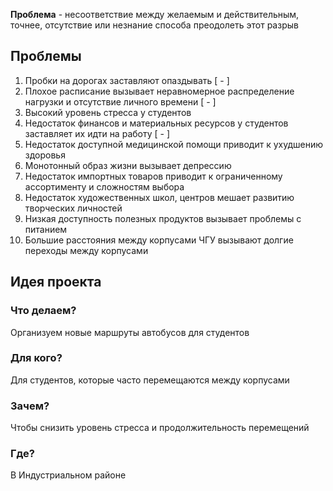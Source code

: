 **Проблема** - несоответствие между желаемым и действительным, точнее, отсутствие или незнание способа преодолеть этот разрыв
## Проблемы
1. Пробки на дорогах заставляют опаздывать [ - ]
2. Плохое расписание вызывает неравномерное распределение нагрузки и отсутствие личного времени [ - ]
3. Высокий уровень стресса у студентов
4. Недостаток финансов и материальных ресурсов у студентов заставляет их идти на работу [ - ]
5. Недостаток доступной медицинской помощи приводит к ухудшению здоровья
6. Монотонный образ жизни вызывает депрессию
7. Недостаток импортных товаров приводит к ограниченному ассортименту и сложностям выбора
8. Недостаток художественных школ, центров мешает развитию творческих личностей 
9. Низкая доступность полезных продуктов вызывает проблемы с питанием 
10. Большие расстояния между корпусами ЧГУ вызывают долгие переходы между корпусами
## Идея проекта
### Что делаем?
Организуем новые маршруты автобусов для студентов
### Для кого?
Для студентов, которые часто перемещаются между корпусами
### Зачем?
Чтобы снизить уровень стресса и продолжительность перемещений
### Где?
В Индустриальном районе